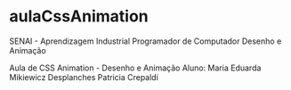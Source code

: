 aulaCssAnimation
================
SENAI - Aprendizagem Industrial Programador de Computador
Desenho e Animação
 
Aula de CSS Animation - Desenho e Animação
Aluno: Maria Eduarda Mikiewicz Desplanches
       Patricia Crepaldi